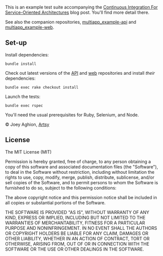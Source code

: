 This is an example test suite accompanying the [Continuous Integration For Service-Oriented Architectures](http://artsy.github.io/blog/2014/05/12/continuous-integration-for-service-oriented-architectures/) blog post. You'll find more detail there.

See also the companion repositories, [multiapp_example-api](https://github.com/joeyAghion/multiapp_example-api) and [multiapp_example-web](https://github.com/joeyAghion/multiapp_example-web).

Set-up
---

Install dependencies:

    bundle install

Check out latest versions of the [API](https://github.com/joeyAghion/multiapp_example-api) and [web](https://github.com/joeyAghion/multiapp_example-web) repositories and install _their_ dependencies:

    bundle exec rake checkout install

Launch the tests:

    bundle exec rspec

You'll need the usual prerequisites for Ruby, Selenium, and Node.

&copy; Joey Aghion, [Artsy](https://artsy.net)

License
---

The MIT License (MIT)

Permission is hereby granted, free of charge, to any person obtaining a copy of this software and associated documentation files (the "Software"), to deal in the Software without restriction, including without limitation the rights to use, copy, modify, merge, publish, distribute, sublicense, and/or sell copies of the Software, and to permit persons to whom the Software is furnished to do so, subject to the following conditions:

The above copyright notice and this permission notice shall be included in all copies or substantial portions of the Software.

THE SOFTWARE IS PROVIDED "AS IS", WITHOUT WARRANTY OF ANY KIND, EXPRESS OR IMPLIED, INCLUDING BUT NOT LIMITED TO THE WARRANTIES OF MERCHANTABILITY, FITNESS FOR A PARTICULAR PURPOSE AND NONINFRINGEMENT. IN NO EVENT SHALL THE AUTHORS OR COPYRIGHT HOLDERS BE LIABLE FOR ANY CLAIM, DAMAGES OR OTHER LIABILITY, WHETHER IN AN ACTION OF CONTRACT, TORT OR OTHERWISE, ARISING FROM, OUT OF OR IN CONNECTION WITH THE SOFTWARE OR THE USE OR OTHER DEALINGS IN THE SOFTWARE.

